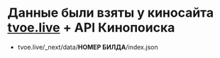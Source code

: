 # Данные были взяты у киносайта **<a href="https://tvoe.live">tvoe.live</a> + API Кинопоиска**
* <a>tvoe.live/_next/data/<span>**НОМЕР БИЛДА**</span>/index.json</a>